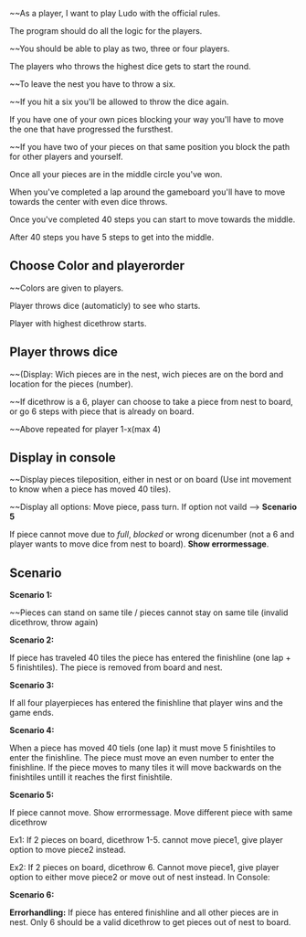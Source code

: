 ~~As a player, I want to play Ludo with the official rules.

The program should do all the logic for the players.

~~You should be able to play as two, three or four players.

The players who throws the highest dice gets to start the round.

~~To leave the nest you have to throw a six.

~~If you hit a six you'll be allowed to throw the dice again.

If you have one of your own pices blocking your way you'll have to move the one that have progressed the fursthest.

~~If you have two of your pieces on that same position you block the path for other players and yourself.

Once all your pieces are in the middle circle you've won.

When you've completed a lap around the gameboard you'll have to move towards the center with even dice throws.

Once you've completed 40 steps you can start to move towards the middle.

After 40 steps you have 5 steps to get into the middle.

Choose Color and playerorder
---
~~Colors are given to players.

Player throws dice (automaticly) to see who starts.

Player with highest dicethrow starts.

Player throws dice
---
~~(Display: Wich pieces are in the nest, wich pieces are on the bord and location for the pieces (number).

~~If dicethrow is a 6, player can choose to take a piece from nest to board, or go 6 steps with piece that is already on board.

~~Above repeated for player 1-x(max 4)

Display in console
---
~~Display pieces tileposition, either in nest or on board (Use int movement to know when a piece has moved 40 tiles).

~~Display all options: Move piece, pass turn. If option not vaild --> **Scenario 5**

If piece cannot move due to *full*, *blocked* or wrong dicenumber (not a 6 and player wants to move dice from nest to board). **Show errormessage**.

Scenario
---
**Scenario 1:**

~~Pieces can stand on same tile / pieces cannot stay on same tile (invalid dicethrow, throw again)


**Scenario 2:**


If piece has traveled 40 tiles the piece has entered the finishline (one lap + 5 finishtiles). The piece is removed from board and nest.


**Scenario 3:**

If all four playerpieces has entered the finishline that player wins and the game ends.


**Scenario 4:**

When a piece has moved 40 tiels (one lap) it must move 5 finishtiles to enter the finishline. The piece must move an even number to enter the finishline. If the piece moves to many tiles it will move backwards on the finishtiles untill it reaches the first finishtile.


**Scenario 5:**

If piece cannot move. Show errormessage. Move different piece with same dicethrow

Ex1: If 2 pieces on board, dicethrow 1-5. cannot move piece1, give player option to move piece2 instead.

Ex2: If 2 pieces on board, dicethrow 6. Cannot move piece1, give player option to either move piece2 or move out of nest instead.
In Console:


**Scenario 6:**

**Errorhandling:** If piece has entered finishline and all other pieces are in nest. Only 6 should be a valid dicethrow to get pieces out of nest to board.

